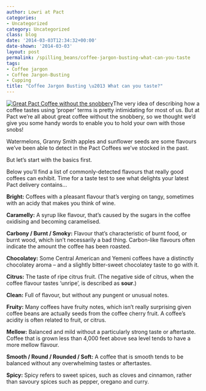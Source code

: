```yaml
---
author: Lowri at Pact
categories:
- Uncategorized
category: Uncategorized
class: blog
date: '2014-03-03T12:34:32+00:00'
date-shown: '2014-03-03'
layout: post
permalink: /spilling_beans/coffee-jargon-busting-what-can-you-taste
tags:
- Coffee jargon
- Coffee Jargon-Busting
- Cupping
title: "Coffee Jargon Busting \u2013 What can you taste?"
---
```


[![Great Pact Coffee without the
snobbery](http://pactcoffee.files.wordpress.com/2014/02/stickersnob1.png?w=545)](http://pactcoffee.files.wordpress.com/2014/02/stickersnob1.png)The
very idea of describing how a coffee tastes using ‘proper’ terms is pretty
intimidating for most of us. But at Pact we’re all about great coffee without
the snobbery, so we thought we’d give you some handy words to enable you to
hold your own with those snobs!

Watermelons, Granny Smith apples and sunflower seeds are some flavours we’ve
been able to detect in the Pact Coffees we’ve stocked in the past.

But let’s start with the basics first.

Below you’ll find a list of commonly-detected flavours that really good
coffees can exhibit. Time for a taste test to see what delights your latest
Pact delivery contains…

**Bright:** Coffees with a pleasant flavour that’s verging on tangy, sometimes
with an acidy that makes you think of wine.

**Caramelly:** A syrup like flavour, that’s caused by the sugars in the coffee
oxidising and becoming caramelised.

**Carbony / Burnt / Smoky:** Flavour that’s characteristic of burnt food, or
burnt wood, which isn’t necessarily a bad thing. Carbon-like flavours often
indicate the amount the coffee has been roasted.

**Chocolatey:** Some Central American and Yemeni coffees have a distinctly
chocolatey aroma – and a slightly bitter-sweet chocolatey taste to go with it.

**Citrus:** The taste of ripe citrus fruit. (The negative side of citrus, when
the coffee flavour tastes ‘unripe’, is described as **sour**.)

**Clean:** Full of flavour, but without any pungent or unusual notes.

**Fruity:** Many coffees have fruity notes, which isn’t really surprising
given coffee beans are actually seeds from the coffee cherry fruit. A coffee’s
acidity is often related to fruit, or citrus.

**Mellow:** Balanced and mild without a particularly strong taste or
aftertaste. Coffee that is grown less than 4,000 feet above sea level tends to
have a more mellow flavour.

**Smooth / Round / Rounded / Soft:** A coffee that is smooth tends to be
balanced without any overwhelming tastes or aftertastes.

**Spicy:** Spicy refers to sweet spices, such as cloves and cinnamon, rather
than savoury spices such as pepper, oregano and curry.
